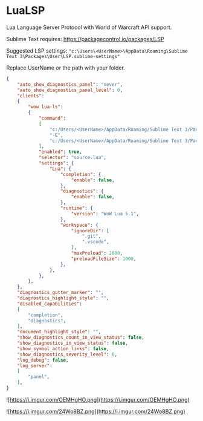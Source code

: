 # LuaLSP
Lua Language Server Protocol with World of Warcraft API support.

Sublime Text requires:
https://packagecontrol.io/packages/LSP

Suggested LSP settings:
`"c:\Users\<UserName>\AppData\Roaming\Sublime Text 3\Packages\User\LSP.sublime-settings" `

Replace UserName or the path with your folder.
```json
{
	"auto_show_diagnostics_panel": "never",
	"auto_show_diagnostics_panel_level": 0,
	"clients":
	{
		"wow lua-ls":
		{
			"command":
			[
				"c:/Users/<UserName>/AppData/Roaming/Sublime Text 3/Packages/LuaLSP/server/bin/Windows/lua-language-server",
				"-E",
				"c:/Users/<UserName>/AppData/Roaming/Sublime Text 3/Packages/LuaLSP/server/main.lua"
			],
			"enabled": true,
			"selector": "source.lua",
			"settings": {
				"Lua": {
					"completion": {
						"enable": false,
					},
					"diagnostics": {
						"enable": false,
					},
					"runtime": {
						"version": "WoW Lua 5.1",
					},
					"workspace": {
						"ignoreDir": [
							".git",
							".vscode",
						],
						"maxPreload": 2000,
						"preloadFileSize": 1000,
					},
				},
			},
		},
	},
	"diagnostics_gutter_marker": "",
	"diagnostics_highlight_style": "",
	"disabled_capabilities":
	[
		"completion",
		"diagnostics",
	],
	"document_highlight_style": "",
	"show_diagnostics_count_in_view_status": false,
	"show_diagnostics_in_view_status": false,
	"show_symbol_action_links": false,
	"show_diagnostics_severity_level": 0,
	"log_debug": false,
	"log_server":
	[
		"panel",
	],
}
```

![https://i.imgur.com/OEMHgHO.png](https://i.imgur.com/OEMHgHO.png)

![https://i.imgur.com/24Wo8BZ.png](https://i.imgur.com/24Wo8BZ.png)
